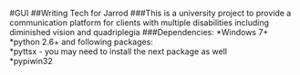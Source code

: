 #GUI
##Writing Tech for Jarrod
###This is a university project to provide a communication platform for clients with multiple disabilities including diminished vision and quadriplegia
###Dependencies:
*Windows 7\+  
*python 2.6\+ and following packages:  
 *pyttsx - you may need to install the next package as well  
 *pypiwin32  
